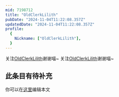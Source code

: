 ```yaml
---
mid: 7198712
title: "OldClerkLilith"
pubDate: "2024-11-04T11:22:08.357Z"
updatedDate: "2024-11-04T11:22:08.357Z"
profile:
  {
    Nickname: ["OldClerkLilith"],
  }
---
```


关注[OldClerkLilith](https://space.bilibili.com/7198712)谢谢喵~ 关注[OldClerkLilith](https://space.bilibili.com/7198712)谢谢喵~

## 此条目有待补充
你可以在[这里](https://github.com/Yuhanawa/VTuber.ICU/edit/master/src/content/v/OldClerkLilith/index.md)编辑本文
